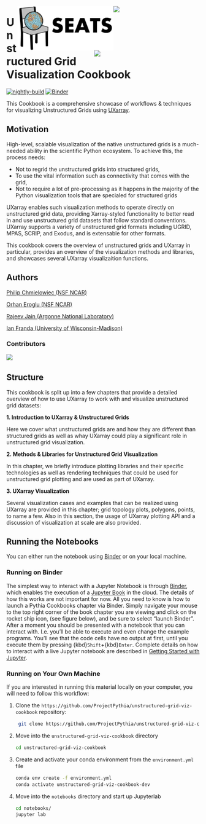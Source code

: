 <p align="center">
  <img style="float: right;" src="https://raijin.ucar.edu/_static/images/logos/ProjectRaijin_Logo.png" width="225" />
  <img style="float: right;" src="https://raw.githubusercontent.com/ProjectPythia/unstructured-grid-viz-cookbook/main/notebooks/images/logos/SEATSLogoTransparent.png" width="250" />
  <img style="float: right;" src="https://geocat-comp.readthedocs.io/en/latest/_static/GeoCAT_nsf.svg" width="275" />
</p>

# Unstructured Grid Visualization Cookbook

[![nightly-build](https://github.com/ProjectPythia/unstructured-grid-viz-cookbook/actions/workflows/nightly-build.yaml/badge.svg)](https://github.com/ProjectPythia/unstructured-grid-viz-cookbook/actions/workflows/nightly-build.yaml)
[![Binder](https://binder.projectpythia.org/badge_logo.svg)](https://binder.projectpythia.org/v2/gh/ProjectPythia/cookbook-template/main?labpath=notebooks)

This Cookbook is a comprehensive showcase of workflows & techniques for visualizing Unstructured Grids using [UXarray](https://uxarray.readthedocs.io/).

## Motivation

High-level, scalable visualization of the native unstructured grids is a much-needed ability in the scientific Python ecosystem. To achieve this, the process needs:

- Not to regrid the unstructured grids into structured grids,
- To use the vital information such as connectivity that comes with the grid,
- Not to require a lot of pre-processing as it happens in the majority of the Python visualization tools that are specialed for structured grids

UXarray enables such visualization methods to operate directly on unstructured grid data, providing Xarray-styled functionality to better read in and use unstructured grid datasets that follow standard conventions. UXarray supports a variety of unstructured grid formats including UGRID, MPAS, SCRIP, and Exodus, and is extensable for other formats.

This cookbook covers the overview of unstructured grids and UXarray in particular, provides an overview of the visualization methods and libraries, and showcases several UXarray visualizaition functions.

## Authors

[Philip Chmielowiec (NSF NCAR)](https://github.com/philipc2)

[Orhan Eroglu (NSF NCAR)](https://github.com/erogluorhan)

[Rajeev Jain (Argonne National Laboratory)](https://github.com/rajeeja)

[Ian Franda (University of Wisconsin-Madison)](https://github.com/ifranda)

### Contributors

<a href="https://github.com/ProjectPythia/unstructured-grid-viz-cookbook/graphs/contributors">
  <img src="https://contrib.rocks/image?repo=ProjectPythia/unstructured-grid-viz-cookbook" />
</a>

## Structure

This cookbook is split up into a few chapters that provide a detailed overview of how to use UXarray to work with and visualize unstructured grid datasets:

**1. Introduction to UXarray & Unstructured Grids**

Here we cover what unstructured grids are and how they are different than structured grids as well as whay UXarray could play a significant role in unstructured grid visualization.

**2. Methods & Libraries for Unstructured Grid Visualization**

In this chapter, we briefly introduce plotting libraries and their specific technologies as well as rendering techniques that could be used for unstructured grid plotting and are used as part of UXarray.

**3. UXarray Visualization**

Several visualization cases and examples that can be realized using UXarray are provided in this chapter; grid topology plots, polygons, points, to name a few. Also in this section, the usage of UXarray plotting API and a discussion of visualization at scale are also provided.

## Running the Notebooks

You can either run the notebook using [Binder](https://binder.projectpythia.org/) or on your local machine.

### Running on Binder

The simplest way to interact with a Jupyter Notebook is through
[Binder](https://binder.projectpythia.org/), which enables the execution of a
[Jupyter Book](https://jupyterbook.org) in the cloud. The details of how this works are not
important for now. All you need to know is how to launch a Pythia
Cookbooks chapter via Binder. Simply navigate your mouse to
the top right corner of the book chapter you are viewing and click
on the rocket ship icon, (see figure below), and be sure to select
“launch Binder”. After a moment you should be presented with a
notebook that you can interact with. I.e. you’ll be able to execute
and even change the example programs. You’ll see that the code cells
have no output at first, until you execute them by pressing
{kbd}`Shift`\+{kbd}`Enter`. Complete details on how to interact with
a live Jupyter notebook are described in [Getting Started with
Jupyter](https://foundations.projectpythia.org/foundations/getting-started-jupyter.html).

### Running on Your Own Machine

If you are interested in running this material locally on your computer, you will need to follow this workflow:

1. Clone the `https://github.com/ProjectPythia/unstructured-grid-viz-cookbook` repository:

   ```bash
    git clone https://github.com/ProjectPythia/unstructured-grid-viz-cookbook.git
   ```

1. Move into the `unstructured-grid-viz-cookbook` directory
   ```bash
   cd unstructured-grid-viz-cookbook
   ```
1. Create and activate your conda environment from the `environment.yml` file
   ```bash
   conda env create -f environment.yml
   conda activate unstructured-grid-viz-cookbook-dev
   ```
1. Move into the `notebooks` directory and start up Jupyterlab
   ```bash
   cd notebooks/
   jupyter lab
   ```

